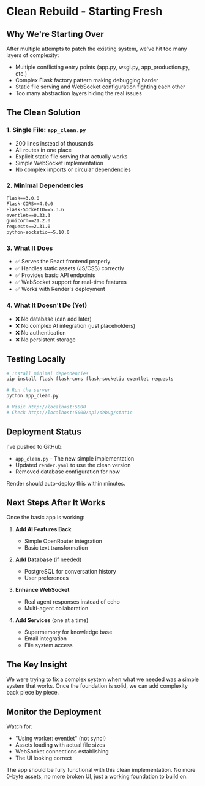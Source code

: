 # Clean Rebuild - Starting Fresh

## Why We're Starting Over

After multiple attempts to patch the existing system, we've hit too many layers of complexity:
- Multiple conflicting entry points (app.py, wsgi.py, app_production.py, etc.)
- Complex Flask factory pattern making debugging harder
- Static file serving and WebSocket configuration fighting each other
- Too many abstraction layers hiding the real issues

## The Clean Solution

### 1. **Single File: `app_clean.py`**
- 200 lines instead of thousands
- All routes in one place
- Explicit static file serving that actually works
- Simple WebSocket implementation
- No complex imports or circular dependencies

### 2. **Minimal Dependencies**
```txt
Flask==3.0.0
Flask-CORS==4.0.0
Flask-SocketIO==5.3.6
eventlet==0.33.3
gunicorn==21.2.0
requests==2.31.0
python-socketio==5.10.0
```

### 3. **What It Does**
- ✅ Serves the React frontend properly
- ✅ Handles static assets (JS/CSS) correctly
- ✅ Provides basic API endpoints
- ✅ WebSocket support for real-time features
- ✅ Works with Render's deployment

### 4. **What It Doesn't Do (Yet)**
- ❌ No database (can add later)
- ❌ No complex AI integration (just placeholders)
- ❌ No authentication
- ❌ No persistent storage

## Testing Locally

```bash
# Install minimal dependencies
pip install flask flask-cors flask-socketio eventlet requests

# Run the server
python app_clean.py

# Visit http://localhost:5000
# Check http://localhost:5000/api/debug/static
```

## Deployment Status

I've pushed to GitHub:
- `app_clean.py` - The new simple implementation
- Updated `render.yaml` to use the clean version
- Removed database configuration for now

Render should auto-deploy this within minutes.

## Next Steps After It Works

Once the basic app is working:

1. **Add AI Features Back**
   - Simple OpenRouter integration
   - Basic text transformation

2. **Add Database** (if needed)
   - PostgreSQL for conversation history
   - User preferences

3. **Enhance WebSocket**
   - Real agent responses instead of echo
   - Multi-agent collaboration

4. **Add Services** (one at a time)
   - Supermemory for knowledge base
   - Email integration
   - File system access

## The Key Insight

We were trying to fix a complex system when what we needed was a simple system that works. Once the foundation is solid, we can add complexity back piece by piece.

## Monitor the Deployment

Watch for:
- "Using worker: eventlet" (not sync!)
- Assets loading with actual file sizes
- WebSocket connections establishing
- The UI looking correct

The app should be fully functional with this clean implementation. No more 0-byte assets, no more broken UI, just a working foundation to build on.